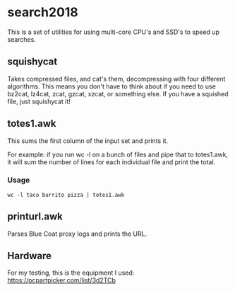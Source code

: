 # search2018
This is a set of utilities for using multi-core CPU's and SSD's to speed up searches.

## squishycat
Takes compressed files, and cat's them, decompressing with four different  algorithms.
This means you don't have to think about if you need to use bz2cat, lz4cat, zcat, gzcat, xzcat, or something else.
If you have a squished file, just squishycat it!

## totes1.awk
This sums the first column of the input set and prints it.

For example: if you run wc -l on a bunch of files and pipe that to totes1.awk, it will sum the number of lines for each individual file and print the total.
### Usage
`wc -l taco burrito pizza | totes1.awk`

## printurl.awk
Parses Blue Coat proxy logs and prints the URL.

## Hardware
For my testing, this is the equipment I used:
https://pcpartpicker.com/list/3d2TCb
